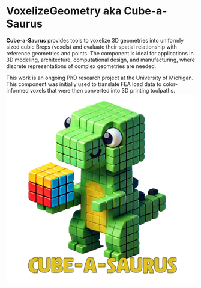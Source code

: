 # VoxelizeGeometry aka Cube-a-Saurus

**Cube-a-Saurus** provides tools to voxelize 3D geometries into uniformly sized cubic Breps (voxels) and evaluate their spatial relationship with reference geometries and points. The component is ideal for applications in 3D modeling, architecture, computational design, and manufacturing, where discrete representations of complex geometries are needed.

This work is an ongoing PhD research project at the University of Michigan. This component was initially used to translate FEA load data to color-informed voxels that were then converted into 3D printing toolpaths. 
![Cube-a-Saurus](https://github.com/ChristopherVoltl/VoxelizeGeometry/blob/master/assets/1Artboard%201-100.jpg?raw=true)
